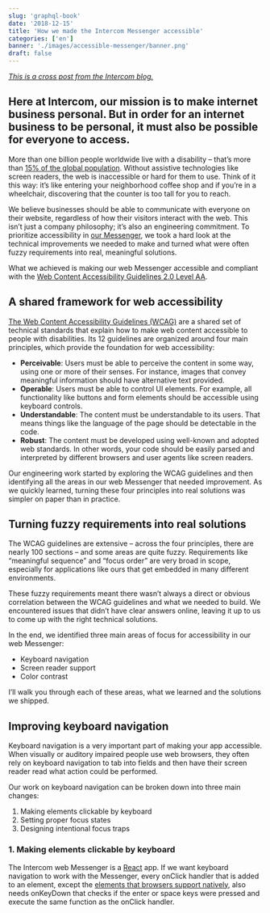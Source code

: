```yaml
---
slug: 'graphql-book'
date: '2018-12-15'
title: 'How we made the Intercom Messenger accessible'
categories: ['en']
banner: './images/accessible-messenger/banner.png'
draft: false
---
```


_[This is a cross post from the Intercom blog.](https://www.intercom.com/blog/messenger-accessibility/)_

## Here at Intercom, our mission is to make internet business personal. But in order for an internet business to be personal, it must also be possible for everyone to access.

More than one billion people worldwide live with a disability – that’s more than [15% of the global population](https://www.audioeye.com/resources/accessibility-essentials/). Without assistive technologies like screen readers, the web is inaccessible or hard for them to use. Think of it this way: it’s like entering your neighborhood coffee shop and if you’re in a wheelchair, discovering that the counter is too tall for you to reach.

We believe businesses should be able to communicate with everyone on their website, regardless of how their visitors interact with the web. This isn’t just a company philosophy; it’s also an engineering commitment. To prioritize accessibility in [our Messenger](https://www.intercom.com/messenger), we took a hard look at the technical improvements we needed to make and turned what were often fuzzy requirements into real, meaningful solutions.

What we achieved is making our web Messenger accessible and compliant with the [Web Content Accessibility Guidelines 2.0 Level AA](https://www.w3.org/TR/UNDERSTANDING-WCAG20/conformance.html#uc-conformance-requirements-head).

## A shared framework for web accessibility

[The Web Content Accessibility Guidelines (WCAG)](https://www.w3.org/WAI/standards-guidelines/wcag/) are a shared set of technical standards that explain how to make web content accessible to people with disabilities. Its 12 guidelines are organized around four main principles, which provide the foundation for web accessibility:

- **Perceivable**: Users must be able to perceive the content in some way, using one or more of their senses. For instance, images that convey meaningful information should have alternative text provided.
- **Operable**: Users must be able to control UI elements. For example, all functionality like buttons and form elements should be accessible using keyboard controls.
- **Understandable**: The content must be understandable to its users. That means things like the language of the page should be detectable in the code.
- **Robust**: The content must be developed using well-known and adopted web standards. In other words, your code should be easily parsed and interpreted by different browsers and user agents like screen readers.

Our engineering work started by exploring the WCAG guidelines and then identifying all the areas in our web Messenger that needed improvement. As we quickly learned, turning these four principles into real solutions was simpler on paper than in practice.

## Turning fuzzy requirements into real solutions

The WCAG guidelines are extensive – across the four principles, there are nearly 100 sections – and some areas are quite fuzzy. Requirements like “meaningful sequence” and “focus order” are very broad in scope, especially for applications like ours that get embedded in many different environments.

These fuzzy requirements meant there wasn’t always a direct or obvious correlation between the WCAG guidelines and what we needed to build. We encountered issues that didn’t have clear answers online, leaving it up to us to come up with the right technical solutions.

In the end, we identified three main areas of focus for accessibility in our web Messenger:

- Keyboard navigation
- Screen reader support
- Color contrast

I’ll walk you through each of these areas, what we learned and the solutions we shipped.

## Improving keyboard navigation

Keyboard navigation is a very important part of making your app accessible. When visually or auditory impaired people use web browsers, they often rely on keyboard navigation to tab into fields and then have their screen reader read what action could be performed.

Our work on keyboard navigation can be broken down into three main changes:

1.  Making elements clickable by keyboard
2.  Setting proper focus states
3.  Designing intentional focus traps

### 1. Making elements clickable by keyboard

The Intercom web Messenger is a [React](https://reactjs.org/) app. If we want keyboard navigation to work with the Messenger, every onClick handler that is added to an element, except the [elements that browsers support natively](http://websiteaccessibility.donaldevans.com/2011/06/30/when-does-onclick-work-with-the-keyboard-enter-key), also needs onKeyDown that checks if the enter or space keys were pressed and execute the same function as the onClick handler.
